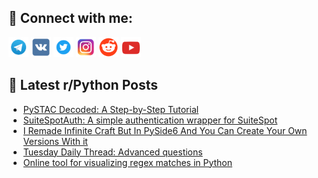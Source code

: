 ## 🔎 Connect with me:
[<img src="https://github.com/bullbesh/bullbesh/blob/main/images/Telegram.png" width="32" height="32" />](https://t.me/bullbesh)
[<img src="https://github.com/bullbesh/bullbesh/blob/main/images/VK.png" width="32" height="32" />](https://vk.com/bullbesh)
[<img src="https://github.com/bullbesh/bullbesh/blob/main/images/Twitter.png" width="32" height="32" />](https://twitter.com/bullbesh1)
[<img src="https://github.com/bullbesh/bullbesh/blob/main/images/Instagram.png" width="32" height="32" />](https://www.instagram.com/bullbesh)
[<img src="https://github.com/bullbesh/bullbesh/blob/main/images/Reddit.png" width="32" height="32" />](https://www.reddit.com/user/bullbesh)
[<img src="https://github.com/bullbesh/bullbesh/blob/main/images/YouTube.png" width="32" height="32" />](https://www.youtube.com/channel/UCtfjRs6uzgq5mfm8S06WTcg)

## 📕 Latest r/Python Posts
<!-- BLOG-POST-LIST:START -->
- [PySTAC Decoded: A Step-by-Step Tutorial](https://www.reddit.com/r/Python/comments/1b18m96/pystac_decoded_a_stepbystep_tutorial/)
- [SuiteSpotAuth: A simple authentication wrapper for SuiteSpot](https://www.reddit.com/r/Python/comments/1b10yyd/suitespotauth_a_simple_authentication_wrapper_for/)
- [I Remade Infinite Craft But In PySide6 And You Can Create Your Own Versions With it](https://www.reddit.com/r/Python/comments/1b0xxc1/i_remade_infinite_craft_but_in_pyside6_and_you/)
- [Tuesday Daily Thread: Advanced questions](https://www.reddit.com/r/Python/comments/1b0x5zm/tuesday_daily_thread_advanced_questions/)
- [Online tool for visualizing regex matches in Python](https://www.reddit.com/r/Python/comments/1b0ubw5/online_tool_for_visualizing_regex_matches_in/)
<!-- BLOG-POST-LIST:END -->
